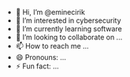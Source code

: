 - 👋 Hi, I’m @eminecirik
- 👀 I’m interested in cybersecurity
- 🌱 I’m currently learning software
- 💞️ I’m looking to collaborate on ...
- 📫 How to reach me ...
- 😄 Pronouns: ...
- ⚡ Fun fact: ...

<!---
eminecirik/eminecirik is a ✨ special ✨ repository because its `README.md` (this file) appears on your GitHub profile.
You can click the Preview link to take a look at your changes.
--->
